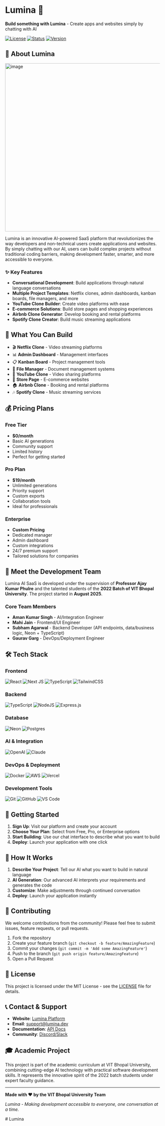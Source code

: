 # Lumina 🌟

**Build something with Lumina** - Create apps and websites simply by chatting with AI

[![License](https://img.shields.io/badge/license-MIT-blue.svg)](LICENSE)
[![Status](https://img.shields.io/badge/status-Active-brightgreen.svg)]()
[![Version](https://img.shields.io/badge/version-1.0.0-orange.svg)]()

## 🚀 About Lumina

<img width="1023" height="546" alt="image" src="https://github.com/user-attachments/assets/66ceb218-8f2a-429f-9377-eda1de8accd7" />

Lumina is an innovative AI-powered SaaS platform that revolutionizes the way developers and non-technical users create applications and websites. By simply chatting with our AI, users can build complex projects without traditional coding barriers, making development faster, smarter, and more accessible to everyone.

### ✨ Key Features

- **Conversational Development**: Build applications through natural language conversations
- **Multiple Project Templates**: Netflix clones, admin dashboards, kanban boards, file managers, and more
- **YouTube Clone Builder**: Create video platforms with ease
- **E-commerce Solutions**: Build store pages and shopping experiences
- **Airbnb Clone Generator**: Develop booking and rental platforms
- **Spotify Clone Creator**: Build music streaming applications

## 🎯 What You Can Build

- 🎬 **Netflix Clone** - Video streaming platforms
- 📊 **Admin Dashboard** - Management interfaces
- 📋 **Kanban Board** - Project management tools
- 📁 **File Manager** - Document management systems
- 🎵 **YouTube Clone** - Video sharing platforms
- 🛒 **Store Page** - E-commerce websites
- 🏠 **Airbnb Clone** - Booking and rental platforms
- 🎶 **Spotify Clone** - Music streaming services

## 💰 Pricing Plans

### Free Tier
- **$0/month**
- Basic AI generations
- Community support
- Limited history
- Perfect for getting started

### Pro Plan
- **$19/month**
- Unlimited generations
- Priority support
- Custom exports
- Collaboration tools
- Ideal for professionals

### Enterprise
- **Custom Pricing**
- Dedicated manager
- Admin dashboard
- Custom integrations
- 24/7 premium support
- Tailored solutions for companies

## 👥 Meet the Development Team

Lumina AI SaaS is developed under the supervision of **Professor Ajay Kumar Phulre** and the talented students of the **2022 Batch of VIT Bhopal University**. The project started in **August 2025**.

### Core Team Members

- **Aman Kumar Singh** - AI/Integration Engineer
- **Mahi Jain** - Frontend/UI Engineer
- **Subham Agarwal** - Backend Developer (API endpoints, data/business logic, Neon + TypeScript)
- **Gaurav Garg** - DevOps/Deployment Engineer

## 🛠️ Tech Stack

### Frontend
![React](https://img.shields.io/badge/react-%2320232a.svg?style=for-the-badge&logo=react&logoColor=%2361DAFB)
![Next JS](https://img.shields.io/badge/Next-black?style=for-the-badge&logo=next.js&logoColor=white)
![TypeScript](https://img.shields.io/badge/typescript-%23007ACC.svg?style=for-the-badge&logo=typescript&logoColor=white)
![TailwindCSS](https://img.shields.io/badge/tailwindcss-%2338B2AC.svg?style=for-the-badge&logo=tailwind-css&logoColor=white)

### Backend
![TypeScript](https://img.shields.io/badge/typescript-%23007ACC.svg?style=for-the-badge&logo=typescript&logoColor=white)
![NodeJS](https://img.shields.io/badge/node.js-6DA55F?style=for-the-badge&logo=node.js&logoColor=white)
![Express.js](https://img.shields.io/badge/express.js-%23404d59.svg?style=for-the-badge&logo=express&logoColor=%2361DAFB)

### Database
![Neon](https://img.shields.io/badge/neon-00E599?style=for-the-badge&logo=neon&logoColor=white)
![Postgres](https://img.shields.io/badge/postgres-%23316192.svg?style=for-the-badge&logo=postgresql&logoColor=white)

### AI & Integration
![OpenAI](https://img.shields.io/badge/OpenAI-74aa9c?style=for-the-badge&logo=openai&logoColor=white)
![Claude](https://img.shields.io/badge/Claude-000000?style=for-the-badge&logo=anthropic&logoColor=white)

### DevOps & Deployment
![Docker](https://img.shields.io/badge/docker-%230db7ed.svg?style=for-the-badge&logo=docker&logoColor=white)
![AWS](https://img.shields.io/badge/AWS-%23FF9900.svg?style=for-the-badge&logo=amazon-aws&logoColor=white)
![Vercel](https://img.shields.io/badge/vercel-%23000000.svg?style=for-the-badge&logo=vercel&logoColor=white)

### Development Tools
![Git](https://img.shields.io/badge/git-%23F05033.svg?style=for-the-badge&logo=git&logoColor=white)
![GitHub](https://img.shields.io/badge/github-%23121011.svg?style=for-the-badge&logo=github&logoColor=white)
![VS Code](https://img.shields.io/badge/Visual%20Studio%20Code-0078d4.svg?style=for-the-badge&logo=visual-studio-code&logoColor=white)

## 🚀 Getting Started

1. **Sign Up**: Visit our platform and create your account
2. **Choose Your Plan**: Select from Free, Pro, or Enterprise options
3. **Start Building**: Use our chat interface to describe what you want to build
4. **Deploy**: Launch your application with one click

## 📖 How It Works

1. **Describe Your Project**: Tell our AI what you want to build in natural language
2. **AI Generation**: Our advanced AI interprets your requirements and generates the code
3. **Customize**: Make adjustments through continued conversation
4. **Deploy**: Launch your application instantly

## 🤝 Contributing

We welcome contributions from the community! Please feel free to submit issues, feature requests, or pull requests.

1. Fork the repository
2. Create your feature branch (`git checkout -b feature/AmazingFeature`)
3. Commit your changes (`git commit -m 'Add some AmazingFeature'`)
4. Push to the branch (`git push origin feature/AmazingFeature`)
5. Open a Pull Request

## 📄 License

This project is licensed under the MIT License - see the [LICENSE](LICENSE) file for details.

## 📞 Contact & Support

- **Website**: [Lumina Platform](your-website-link)
- **Email**: support@lumina.dev
- **Documentation**: [API Docs](your-docs-link)
- **Community**: [Discord/Slack](your-community-link)

## 🎓 Academic Project

This project is part of the academic curriculum at VIT Bhopal University, combining cutting-edge AI technology with practical software development skills. It represents the innovative spirit of the 2022 batch students under expert faculty guidance.

---

**Made with ❤️ by the VIT Bhopal University Team**

*Lumina - Making development accessible to everyone, one conversation at a time.*


#   L u m i n a  
 